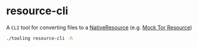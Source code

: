 # resource-cli

A `CLI` tool for converting files to a [NativeResource][url-native-resource] (e.g. [Mock Tor Resource][path-mock-resource])

```bash
./tooling resource-cli -h
```

[url-native-resource]: https://github.com/05nelsonm/kmp-tor-common/blob/master/library/common-core/src/nativeMain/kotlin/io/matthewnelson/kmp/tor/common/core/NativeResource.kt
[path-mock-resource]: ../../mock-resources/resource-geoip/src/nativeMain/kotlin/io/matthewnelson/kmp/tor/resource/geoip/internal/resource_geoip_gz.kt
